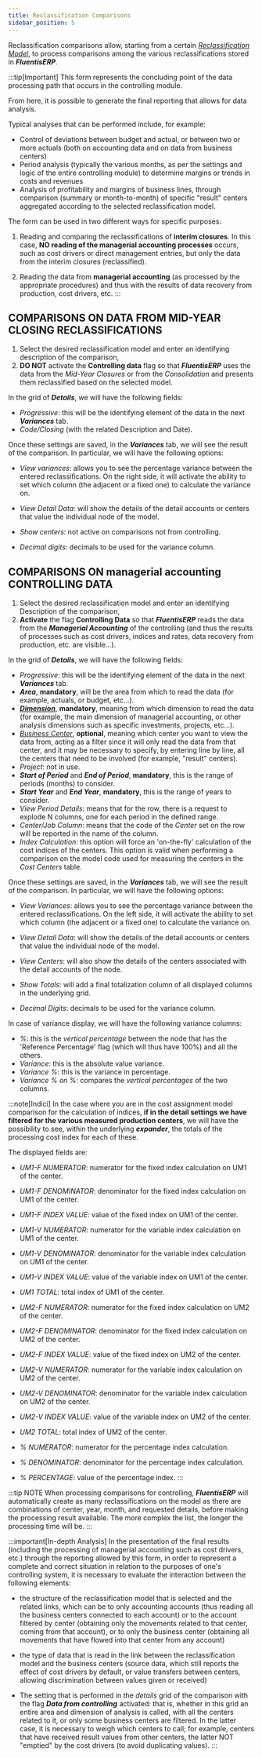 ```yaml
---
title: Reclassification Comparisons 
sidebar_position: 5
---
```


Reclassification comparisons allow, starting from a certain [*Reclassification Model*](/docs/controlling/reclassifications/create-reclassification-model), to process comparisons among the various reclassifications stored in ***FluentisERP***.


:::tip[Important]
This form represents the concluding point of the data processing path that occurs in the controlling module.

From here, it is possible to generate the final reporting that allows for data analysis.

Typical analyses that can be performed include, for example:

- Control of deviations between budget and actual, or between two or more actuals (both on accounting data and on data from business centers)
- Period analysis (typically the various months, as per the settings and logic of the entire controlling module) to determine margins or trends in costs and revenues
- Analysis of profitability and margins of business lines, through comparison (summary or month-to-month) of specific "result" centers aggregated according to the selected reclassification model.

The form can be used in two different ways for specific purposes:

1) Reading and comparing the reclassifications of **interim closures**. In this case, **NO reading of the managerial accounting processes** occurs, such as cost drivers or direct management entries, but only the data from the interim closures (reclassified).

2) Reading the data from **managerial accounting** (as processed by the appropriate procedures) and thus with the results of data recovery from production, cost drivers, etc.
:::

## COMPARISONS ON DATA FROM MID-YEAR CLOSING RECLASSIFICATIONS
1. Select the desired reclassification model and enter an identifying description of the comparison,  
2. **DO NOT** activate the **Controlling data** flag so that ***FluentisERP*** uses the data from the *Mid-Year Closures* or from the *Consolidation* and presents them reclassified based on the selected model.

In the grid of ***Details***, we will have the following fields:
- *Progressive*: this will be the identifying element of the data in the next ***Variances*** tab.
- *Code/Closing* (with the related Description and Date).

Once these settings are saved, in the ***Variances*** tab, we will see the result of the comparison. In particular, we will have the following options:

- *View variances*: allows you to see the percentage variance between the entered reclassifications. On the right side, it will activate the ability to set which column (the adjacent or a fixed one) to calculate the variance on.

- *View Detail Data*: will show the details of the detail accounts or centers that value the individual node of the model.

- *Show centers*: not active on comparisons not from controlling.

- *Decimal digits*: decimals to be used for the variance column.


## COMPARISONS ON managerial accounting CONTROLLING DATA
1. Select the desired reclassification model and enter an identifying Description of the comparison,  
2. **Activate** the flag **Controlling Data** so that ***FluentisERP*** reads the data from the ***Managerial Accounting*** of the controlling (and thus the results of processes such as cost drivers, indices and rates, data recovery from production, etc. are visible...).

In the grid of ***Details***, we will have the following fields:
- *Progressive*: this will be the identifying element of the data in the next ***Variances*** tab.
- ***Area***, **mandatory**, will be the area from which to read the data (for example, actuals, or budget, etc...).
- [***Dimension***](/docs/controlling/controlling-parametrization/controlling-specific-settings/dimension), **mandatory**, meaning from which dimension to read the data (for example, the main dimension of managerial accounting, or other analysis dimensions such as specific investments, projects, etc...).
- [*Business Center*](/docs/controlling/controlling-parametrization/controlling-specific-settings/cost-centers), **optional**, meaning which center you want to view the data from, acting as a filter since it will only read the data from that center, and it may be necessary to specify, by entering line by line, all the centers that need to be involved (for example, "result" centers).
- *Project*: not in use.
- ***Start of Period*** and ***End of Period***, **mandatory**, this is the range of periods (months) to consider.
- ***Start Year*** and ***End Year***, **mandatory**, this is the range of years to consider.
- *View Period Details*: means that for the row, there is a request to explode N columns, one for each period in the defined range.
- *Center/Job Column*: means that the code of the *Center* set on the row will be reported in the name of the column.
- *Index Calculation*: this option will force an 'on-the-fly' calculation of the cost indices of the centers. This option is valid when performing a comparison on the model code used for measuring the centers in the *Cost Centers* table.


Once these settings are saved, in the ***Variances*** tab, we will see the result of the comparison. In particular, we will have the following options:

- *View Variances*: allows you to see the percentage variance between the entered reclassifications. On the left side, it will activate the ability to set which column (the adjacent or a fixed one) to calculate the variance on.

- *View Detail Data*: will show the details of the detail accounts or centers that value the individual node of the model.

- *View Centers*: will also show the details of the centers associated with the detail accounts of the node.

- *Show Totals*: will add a final totalization column of all displayed columns in the underlying grid.

- *Decimal Digits*: decimals to be used for the variance column.

In case of variance display, we will have the following variance columns:
- *%*: this is the *vertical percentage* between the node that has the 'Reference Percentage' flag (which will thus have 100%) and all the others.
- *Variance*: this is the absolute value variance.
- *Variance %*: this is the variance in percentage.
- *Variance % on %*: compares the *vertical percentages* of the two columns.


:::note[Indici]
In the case where you are in the cost assignment model comparison for the calculation of indices, **if in the detail settings we have filtered for the various measured production centers**, we will have the possibility to see, within the underlying ***expander***, the totals of the processing cost index for each of these. 

The displayed fields are:

- *UM1-F NUMERATOR*: numerator for the fixed index calculation on UM1 of the center.
- *UM1-F DENOMINATOR*: denominator for the fixed index calculation on UM1 of the center.
- *UM1-F INDEX VALUE*: value of the fixed index on UM1 of the center.
- *UM1-V NUMERATOR*: numerator for the variable index calculation on UM1 of the center.
- *UM1-V DENOMINATOR*: denominator for the variable index calculation on UM1 of the center.
- *UM1-V INDEX VALUE*: value of the variable index on UM1 of the center.
- *UM1 TOTAL*: total index of UM1 of the center.

- *UM2-F NUMERATOR*: numerator for the fixed index calculation on UM2 of the center.
- *UM2-F DENOMINATOR*: denominator for the fixed index calculation on UM2 of the center.
- *UM2-F INDEX VALUE*: value of the fixed index on UM2 of the center.
- *UM2-V NUMERATOR*: numerator for the variable index calculation on UM2 of the center.
- *UM2-V DENOMINATOR*: denominator for the variable index calculation on UM2 of the center.
- *UM2-V INDEX VALUE*: value of the variable index on UM2 of the center.
- *UM2 TOTAL*: total index of UM2 of the center.

- *% NUMERATOR*: numerator for the percentage index calculation.
- *% DENOMINATOR*: denominator for the percentage index calculation.
- *% PERCENTAGE*: value of the percentage index.
:::


:::tip NOTE
When processing comparisons for controlling, ***FluentisERP*** will automatically create as many reclassifications on the model as there are combinations of center, year, month, and requested details, before making the processing result available. The more complex the list, the longer the processing time will be.
:::

:::important[In-depth Analysis]
In the presentation of the final results (including the processing of managerial accounting such as cost drivers, etc.) through the reporting allowed by this form, in order to represent a complete and correct situation in relation to the purposes of one's controlling system, it is necessary to evaluate the interaction between the following elements:

- the structure of the reclassification model that is selected and the related links, which can be to only accounting accounts (thus reading all the business centers connected to each account) or to the account filtered by center (obtaining only the movements related to that center, coming from that account), or to only the business center (obtaining all movements that have flowed into that center from any account)

- the type of data that is read in the link between the reclassification model and the business centers (source data, which still reports the effect of cost drivers by default, or value transfers between centers, allowing discrimination between values given or received)

- The setting that is performed in the *details* grid of the comparison with the flag ***Data from controlling*** activated: that is, whether in this grid an entire area and dimension of analysis is called, with all the centers related to it, or only some business centers are filtered. In the latter case, it is necessary to weigh which centers to call; for example, centers that have received result values from other centers, the latter NOT "emptied" by the cost drivers (to avoid duplicating values).
:::